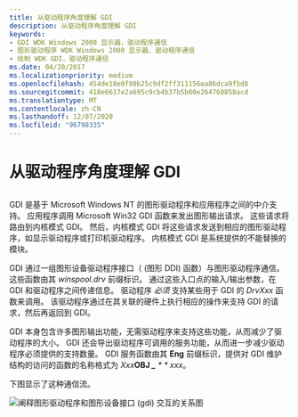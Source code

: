 ```yaml
---
title: 从驱动程序角度理解 GDI
description: 从驱动程序角度理解 GDI
keywords:
- GDI WDK Windows 2000 显示器，驱动程序通信
- 图形驱动程序 WDK Windows 2000 显示器、驱动程序通信
- 绘制 WDK GDI，驱动程序通信
ms.date: 04/20/2017
ms.localizationpriority: medium
ms.openlocfilehash: 454de18e0f90b25c9df2ff311156ea86dca9f5d8
ms.sourcegitcommit: 418e6617e2a695c9cb4b37b5b60e264760858acd
ms.translationtype: MT
ms.contentlocale: zh-CN
ms.lasthandoff: 12/07/2020
ms.locfileid: "96798335"
---
```

# <a name="gdi-from-the-drivers-perspective"></a>从驱动程序角度理解 GDI


## <span id="ddk_gdi_from_the_driver_92_s_perspective_gg"></span><span id="DDK_GDI_FROM_THE_DRIVER_92_S_PERSPECTIVE_GG"></span>


GDI 是基于 Microsoft Windows NT 的图形驱动程序和应用程序之间的中介支持。 应用程序调用 Microsoft Win32 GDI 函数来发出图形输出请求。 这些请求将路由到内核模式 GDI。 然后，内核模式 GDI 将这些请求发送到相应的图形驱动程序，如显示驱动程序或打印机驱动程序。 内核模式 GDI 是系统提供的不能替换的模块。

GDI 通过一组图形设备驱动程序接口（ (图形 DDI) 函数）与图形驱动程序通信。 这些函数由其 *winspool.drv* 前缀标识。 通过这些入口点的输入/输出参数，在 GDI 和驱动程序之间传递信息。 驱动程序 *必须* 支持某些用于 GDI 的 *DrvXxx* 函数来调用。 该驱动程序通过在其关联的硬件上执行相应的操作来支持 GDI 的请求，然后再返回到 GDI。

GDI 本身包含许多图形输出功能，无需驱动程序来支持这些功能，从而减少了驱动程序的大小。 GDI 还会导出驱动程序可调用的服务功能，从而进一步减少驱动程序必须提供的支持数量。 GDI 服务函数由其 **Eng** 前缀标识，提供对 GDI 维护结构的访问的函数的名称格式为 *Xxx*<strong>OBJ *\_</strong> * * xxx*。

下图显示了这种通信流。

![阐释图形驱动程序和图形设备接口 (gdi) 交互的关系图](images/gditoddi.png)

 

 





